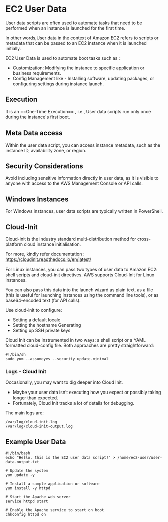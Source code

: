 # EC2 User Data

User data scripts are often used to automate tasks that need to be performed when an instance is launched for the first time.

In other words,User data in the context of Amazon EC2 refers to scripts or metadata that can be passed to an EC2 instance when it is launched initially. 

EC2 User Data is used to automate boot tasks such as :
* Customization: Modifying the instance to specific application or business requirements.
* Config Management like -  Installing software, updating packages, or configuring settings during instance launch.

## Execution 

It is an ==One-Time Execution== , i.e., User data scripts run only once during the instance's first boot.

## Meta Data access

Within the user data script, you can access instance metadata, such as the instance ID, availability zone, or region.

## Security Considerations

Avoid including sensitive information directly in user data, as it is visible to anyone with access to the AWS Management Console or API calls.


## Windows Instances
For Windows instances, user data scripts are typically written in PowerShell.

##  Cloud-Init

Cloud-init is the industry standard multi-distribution method for cross-platform cloud instance initialisation.

For more, kindly refer documentation : https://cloudinit.readthedocs.io/en/latest/ 

For Linux instances, you can pass two types of user data to Amazon EC2: shell scripts and cloud-init directives.
AWS supports Cloud-Init for Linux instances.

You can also pass this data into the launch wizard as plain text, as a file (this is useful for launching instances using the command line tools), or as base64-encoded text (for API calls).

Use cloud-init to configure:
* Setting a default locale
* Setting the hostname Generating
* Setting up SSH private keys

Cloud Init can be instrumented in two ways: a shell script or a YAML formatted cloud-config file. Both approaches are pretty straightforward:

```
#!/bin/sh
​sudo yum --assumeyes --security update-minimal
```

### Logs - Cloud Init
Occasionally, you may want to dig deeper into Cloud Init. 
* Maybe your user data isn’t executing how you expect or possibly taking longer than expected.
* Fortunately, Cloud Init tracks a lot of details for debugging.

The main logs are:

```
/var/log/cloud-init.log
/var/log/cloud-init-output.log
```

## Example User Data

```
#!/bin/bash
echo "Hello, this is the EC2 user data script!" > /home/ec2-user/user-data-output.txt

# Update the system
yum update -y

# Install a sample application or software
yum install -y httpd

# Start the Apache web server
service httpd start

# Enable the Apache service to start on boot
chkconfig httpd on
```
